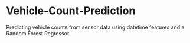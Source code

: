 # Vehicle-Count-Prediction
Predicting vehicle counts from sensor data using datetime features and a Random Forest Regressor.

